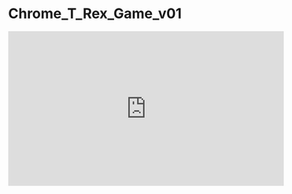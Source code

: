 # Chrome_T_Rex_Game_v01
<iframe width="560" height="315" src="https://youtu.be/O6KTUpHfERg" frameborder="0" allowfullscreen></iframe>
